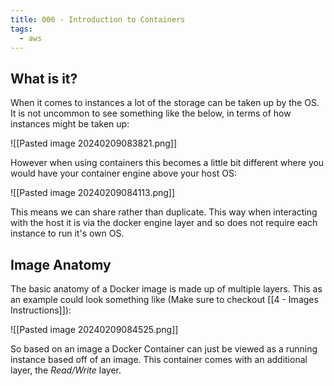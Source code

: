 ```yaml
---
title: 006 - Introduction to Containers
tags:
  - aws
---
```

## What is it?

When it comes to instances a lot of the storage can be taken up by the OS. It is not uncommon to see something like the below, in terms of how instances might be taken up:

![[Pasted image 20240209083821.png]]

However when using containers this becomes a little bit different where you would have your container engine above your host OS:

![[Pasted image 20240209084113.png]]

This means we can share rather than duplicate. This way when interacting with the host it is via the docker engine layer and so does not require each instance to run it's own OS.

## Image Anatomy

The basic anatomy of a Docker image is made up of multiple layers. This as an example could look something like (Make sure to checkout [[4 - Images Instructions]]):

![[Pasted image 20240209084525.png]]

So based on an image a Docker Container can just be viewed as a running instance based off of an image. This container comes with an additional layer, the *Read/Write* layer.